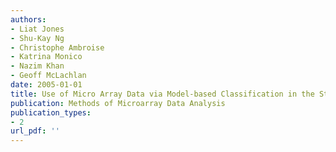 ```yaml
---
authors: 
- Liat Jones
- Shu-Kay Ng
- Christophe Ambroise
- Katrina Monico
- Nazim Khan
- Geoff McLachlan
date: 2005-01-01
title: Use of Micro Array Data via Model-based Classification in the Study and Prediction of Survival from Lung Cancer
publication: Methods of Microarray Data Analysis
publication_types:
- 2
url_pdf: ''
---
```

